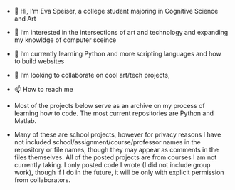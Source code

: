 - 👋 Hi, I’m Eva Speiser, a college student majoring in Cognitive Science and Art
- 👀 I’m interested in the intersections of art and technology and expanding my knowldge of computer sceince
- 🌱 I’m currently learning Python and more scripting languages and how to build websites
- 💞️ I’m looking to collaborate on cool art/tech projects, 
- 📫 How to reach me

- Most of the projects below serve as an archive on my process of learning how to code. The most current repositories are Python and Matlab.
- Many of these are school projects, however for privacy reasons I have not included school/assignment/course/professor names in the repository or file names, though they may appear as comments in the files themselves. All of the posted projects are from courses I am not currently taking. I only posted code I wrote (I did not include group work), though if I do in the future, it will be only with explicit permission from collaborators. 

<!---
evaspe/evaspe is a ✨ special ✨ repository because its `README.md` (this file) appears on your GitHub profile.
You can click the Preview link to take a look at your changes.
--->
